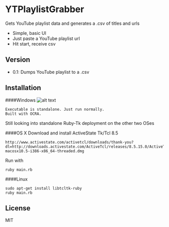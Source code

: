 YTPlaylistGrabber
=========

Gets YouTube playlist data and generates a .csv of titles and urls
- Simple, basic UI
- Just paste a YouTube playlist url
- Hit start, receive csv

Version
-------
- 0.1: Dumps YouTube playlist to a .csv

Installation
--------------

####Windows
![alt text](https://raw.github.com/Gunbard/YTPlaylistGrabber/master/readme-img/win8.png "Windows 8 screenshot")
```
Executable is standalone. Just run normally.
Built with OCRA.
```

Still looking into standalone Ruby-Tk deployment on the other two OSes

####OS X
Download and install ActiveState Tk/Tcl 8.5
```
http://www.activestate.com/activetcl/downloads/thank-you?dl=http://downloads.activestate.com/ActiveTcl/releases/8.5.15.0/ActiveTcl8.5.15.1.297588-macosx10.5-i386-x86_64-threaded.dmg
```
Run with
```
ruby main.rb
```

####Linux
```
sudo apt-get install libtcltk-ruby
ruby main.rb
```

License
----

MIT
    
